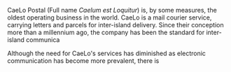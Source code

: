 CaeLo Postal (Full name *Caelum est Loquitur*) is, by some measures, the oldest operating business in the world. CaeLo is a mail courier service, carrying letters and parcels for inter-island delivery. Since their conception more than a millennium ago, the company has been the standard for inter-island communica

Although the need for CaeLo's services has diminished as electronic communication has become more prevalent, there is 